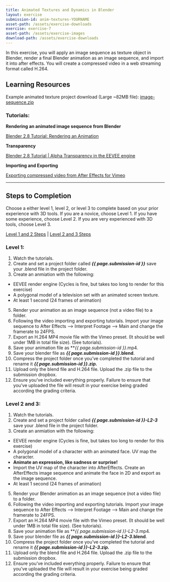 ```yaml
---
title: Animated Textures and Dynamics in Blender
layout: exercise
submission-id: anim-textures-YOURNAME
asset-path: /assets/exercise-downloads
exercise: exercise-7
asset-path: /assets/exercise-images
download-path: /assets/exercise-downloads
---
```


In this exercise, you will apply an image sequence as texture object in Blender, render a final Blender animation as an image sequence, and import it into after effects. You will create a compressed video in a web streaming format called H.264.

## Learning Resources

Example animated texture project download (Large ~82MB file): [image-sequence.zip](https://drive.google.com/file/d/1ak9N8mCqSPvSQetO7ldxMjGmCVo2JI1e/view?usp=sharing)

### Tutorials:


**Rendering an animated image sequence from Blender** 

[Blender 2.8 Tutorial\: Rendering an Animation](https://www.youtube.com/watch?v=LPbUuMs2i20)

**Transparency**

[Blender 2.8 Tutorial \| Alpha Transparency in the EEVEE engine](https://www.youtube.com/watch?v=lFWiU0a5CiQ)

**Importing and Exporting**

[Exporting compressed video from After Effects for Vimeo](https://vimeo.com/301944187)

***

## Steps to Completion

Choose a either level 1, level 2, or level 3 to complete based on your prior experience with 3D tools. If you are a novice, choose Level 1. If you have some experience, choose Level 2. If you are very experienced with 3D tools, choose Level 3.

[Level 1 and 2 Steps](#level-1) | [Level 2 and 3 Steps](#level-2-3)

### <a name="level-1"></a>Level 1:

1. Watch the tutorials.
2. Create and set a project folder called **_{{ page.submission-id }}_** save your .blend file in the project folder.
4. Create an anmiation with the following:
  * EEVEE render engine (Cycles is fine, but takes too long to render for this exercise)
  * A polygonal model of a television set with an animated screen texture.
  * At least 1 second (24 frames of animation)
5. Render your animation as an image sequence (not a video file) to a folder.
6. Following the video importing and exporting tutorials. Import your image sequence to After Effects --> Interpret Footage --> Main and change the framerate to 24FPS. 
7. Export an H.264 MP4 movie file with the Vimeo preset. \(It should be well under 1MB in total file size\). \(See tutorials\).
8. Save your animation file as **_{{ page.submission-id }}_.mp4.
9. Save your blender file as **_{{ page.submission-id }}_.blend**.
10. Compress the project folder once you’ve completed the tutorial and rename it **_{{ page.submission-id }}.zip._**
11. Upload only the blend file and H.264 file. Upload the .zip file to the submission dropbox.
12. Ensure you’ve included everything properly. Failure to ensure that you’ve uploaded the file will result in your exercise being graded according the grading criteria.

### <a name="level-2-3"></a>Level 2 and 3:

1. Watch the tutorials.
2. Create and set a project folder called **_{{ page.submission-id }}-L2-3_** save your .blend file in the project folder.
4. Create an anmiation with the following:
  * EEVEE render engine (Cycles is fine, but takes too long to render for this exercise)
  * A polygonal model of a character with an animated face. UV map the character.
  * **Animate an expression, like sadness or surprise!**
  * Import the UV map of the character into AfterEffects. Create an AfterEffects image sequence and animate the face in 2D and export as the image sequence.
  * At least 1 second (24 frames of animation)
5. Render your Blender animation as an image sequence (not a video file) to a folder.
6. Following the video importing and exporting tutorials. Import your image sequence to After Effects --> Interpret Footage --> Main and change the framerate to 24FPS. 
7. Export an H.264 MP4 movie file with the Vimeo preset. \(It should be well under 1MB in total file size\). \(See tutorials\).
8. Save your animation file as **_{{ page.submission-id }}-L2-3_.mp4.
9. Save your blender file as **_{{ page.submission-id }}-L2-3_.blend**.
10. Compress the project folder once you’ve completed the tutorial and rename it **_{{ page.submission-id }}-L2-3.zip._**
11. Upload only the blend file and H.264 file. Upload the .zip file to the submission dropbox.
12. Ensure you’ve included everything properly. Failure to ensure that you’ve uploaded the file will result in your exercise being graded according the grading criteria.